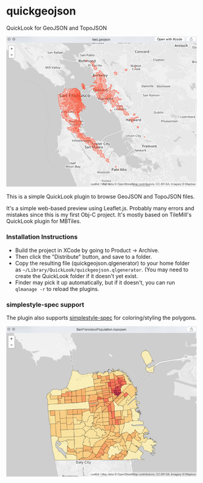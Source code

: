 quickgeojson
============

QuickLook for GeoJSON and TopoJSON

![quickgeojson screenshot](screenshot1.png?raw=true)

This is a simple QuickLook plugin to browse GeoJSON and TopoJSON files.

It's a simple web-based preview using Leaflet.js. Probably many errors and mistakes since this is my first Obj-C project. It's mostly based on TileMill's QuickLook plugin for MBTiles.

### Installation Instructions

* Build the project in XCode by going to Product -> Archive. 
* Then click the "Distribute" button, and save to a folder.
* Copy the resulting file (quickgeojson.qlgenerator) to your home folder as `~/Library/QuickLook/quickgeojson.qlgenerator`. (You may need to create the QuickLook folder if it doesn't yet exist.
* Finder may pick it up automatically, but if it doesn't, you can run `qlmanage -r` to reload the plugins.

### simplestyle-spec support
The plugin also supports [simplestyle-spec](https://github.com/mapbox/simplestyle-spec) for coloring/styling the polygons. 

![styled screenshot](screenshot2.png?raw=true)

